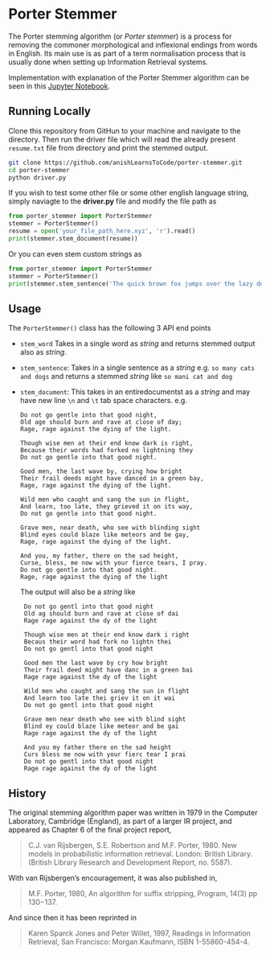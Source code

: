 # Porter Stemmer

The Porter stemming algorithm (or _Porter stemmer_) is a process for removing the 
commoner morphological and inflexional endings from words in English. Its main use is 
as part of a term normalisation process that is usually done when setting up 
Information Retrieval systems.


Implementation with explanation of the Porter Stemmer algorithm can be seen in this
[Jupyter Notebook](porter-stemmer-algorithm.ipynb).

## Running Locally
Clone this repository from GitHun to your machine and navigate to the directory. Then run the 
driver file which will read the already present `resume.txt` file from directory and print the 
stemmed output. 
```bash
git clone https://github.com/anishLearnsToCode/porter-stemmer.git
cd porter-stemmer
python driver.py
```

If you wish to test some other file or some other english language string, simply naviagte to
the __driver.py__ file and modify the file path as
```python
from porter_stemmer import PorterStemmer
stemmer = PorterStemmer()
resume = open('your_file_path_here.xyz', 'r').read()
print(stemmer.stem_document(resume))
```

Or you can even stem custom strings as
```python
from porter_stemmer import PorterStemmer
stemmer = PorterStemmer()
print(stemmer.stem_sentence('The quick brown fox jumps over the lazy dog'))
``` 

## Usage
The `PorterStemmer()` class has the following 3 API end points
- `stem_word` Takes in a single word as _string_ and returns stemmed output also as _string_.
- `stem_sentence`: Takes in a single sentence as a _string_ e.g. `so many cats and dogs` and returns a
    stemmed _string_ like `so mani cat and dog`
- `stem_document`: This takes in an entiredocumentst as a _string_ and may have new line `\n` and `\t`
    tab space characters. e.g.
    ```text
    Do not go gentle into that good night,
    Old age should burn and rave at close of day;
    Rage, rage against the dying of the light.
    
    Though wise men at their end know dark is right,
    Because their words had forked no lightning they
    Do not go gentle into that good night.
    
    Good men, the last wave by, crying how bright
    Their frail deeds might have danced in a green bay,
    Rage, rage against the dying of the light.
    
    Wild men who caught and sang the sun in flight,
    And learn, too late, they grieved it on its way,
    Do not go gentle into that good night.
    
    Grave men, near death, who see with blinding sight
    Blind eyes could blaze like meteors and be gay,
    Rage, rage against the dying of the light.
    
    And you, my father, there on the sad height,
    Curse, bless, me now with your fierce tears, I pray.
    Do not go gentle into that good night.
    Rage, rage against the dying of the light
    ```
  
  The output will also be a _string_ like 
  ```text
   Do not go gentl into that good night
   Old ag should burn and rave at close of dai
   Rage rage against the dy of the light

   Though wise men at their end know dark i right
   Becaus their word had fork no lightn thei
   Do not go gentl into that good night

   Good men the last wave by cry how bright
   Their frail deed might have danc in a green bai
   Rage rage against the dy of the light

   Wild men who caught and sang the sun in flight
   And learn too late thei griev it on it wai
   Do not go gentl into that good night

   Grave men near death who see with blind sight
   Blind ey could blaze like meteor and be gai
   Rage rage against the dy of the light

   And you my father there on the sad height
   Curs bless me now with your fierc tear I prai
   Do not go gentl into that good night
   Rage rage against the dy of the light
  ``` 


## History
The original stemming algorithm paper was written in 1979 in the Computer Laboratory, Cambridge (England), as part of 
a larger IR project, and appeared as Chapter 6 of the final project report,

> C.J. van Rijsbergen, S.E. Robertson and M.F. Porter, 1980. New models in probabilistic information retrieval. 
>London: British Library. (British Library Research and Development Report, no. 5587).

With van Rijsbergen’s encouragement, it was also published in,
> M.F. Porter, 1980, An algorithm for suffix stripping, Program, 14(3) pp 130−137.

And since then it has been reprinted in
> Karen Sparck Jones and Peter Willet, 1997, Readings in Information Retrieval, San Francisco: Morgan Kaufmann, 
>ISBN 1-55860-454-4.


